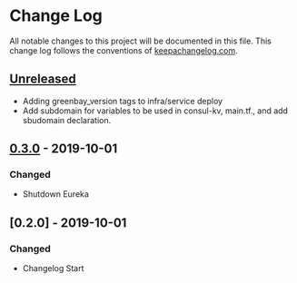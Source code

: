 # Change Log
All notable changes to this project will be documented in this file. This change log follows the conventions of [keepachangelog.com](http://keepachangelog.com/).

## [Unreleased]

- Adding greenbay_version tags to infra/service deploy
- Add subdomain for variables to be used in consul-kv, main.tf., and add sbudomain declaration.

## [0.3.0] - 2019-10-01
### Changed
- Shutdown Eureka

## [0.2.0] - 2019-10-01
### Changed
- Changelog Start


[Unreleased]: https://github.com/SerenovaLLC/sudder/compare/0.3.0...0.4.0-SNAPSHOT
[0.3.0]: https://github.com/SerenovaLLC/terraform-modules/tag/0.3.0
